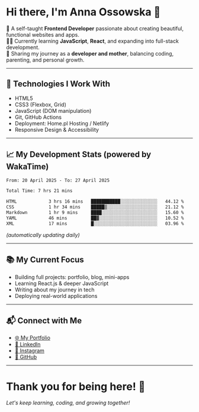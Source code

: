 # Hi there, I'm Anna Ossowska 👋

🌸 A self-taught **Frontend Developer** passionate about creating beautiful, functional websites and apps.  
👩‍💻 Currently learning **JavaScript**, **React**, and expanding into full-stack development.  
💬 Sharing my journey as a **developer and mother**, balancing coding, parenting, and personal growth.

---

## 🚀 Technologies I Work With
- HTML5
- CSS3 (Flexbox, Grid)
- JavaScript (DOM manipulation)
- Git, GitHub Actions
- Deployment: Home.pl Hosting / Netlify
- Responsive Design & Accessibility

---

## 📈 My Development Stats (powered by WakaTime)

<!--START_SECTION:waka-->

```txt
From: 20 April 2025 - To: 27 April 2025

Total Time: 7 hrs 21 mins

HTML            3 hrs 16 mins   ███████████░░░░░░░░░░░░░░   44.12 %
CSS             1 hr 34 mins    █████▒░░░░░░░░░░░░░░░░░░░   21.12 %
Markdown        1 hr 9 mins     ████░░░░░░░░░░░░░░░░░░░░░   15.60 %
YAML            46 mins         ██▓░░░░░░░░░░░░░░░░░░░░░░   10.52 %
XML             17 mins         █░░░░░░░░░░░░░░░░░░░░░░░░   03.96 %
```

<!--END_SECTION:waka-->

_(automatically updating daily)_

---

## 📚 My Current Focus

- Building full projects: portfolio, blog, mini-apps
- Learning React.js & deeper JavaScript
- Writing about my journey in tech
- Deploying real-world applications

---

## 📬 Connect with Me

- [🌐 My Portfolio](https://ossowska.tech)
- [💼 LinkedIn](https://linkedin.com/in/anna-ossowska-130493a0/)
- [📸 Instagram](https://instagram.com/wiedzma_w_korpo/)
- [🐙 GitHub](https://github.com/anka-oss)

---

# Thank you for being here! 🚀  
_Let's keep learning, coding, and growing together!_


